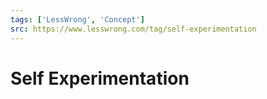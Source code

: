 ```yaml
---
tags: ['LessWrong', 'Concept']
src: https://www.lesswrong.com/tag/self-experimentation
---
```


# Self Experimentation

